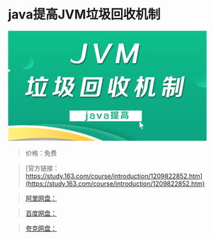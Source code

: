 # java提高JVM垃圾回收机制

![img](../../../assets/study163/free/bb44830f6c4a4080b706ba7e1a8dfb2c.jpg)

> 价格：免费

> [官方链接：https://study.163.com/course/introduction/1209822852.htm](https://study.163.com/course/introduction/1209822852.htm)

> [阿里网盘：]()

> [百度网盘：]()

> [夸克网盘：]()

